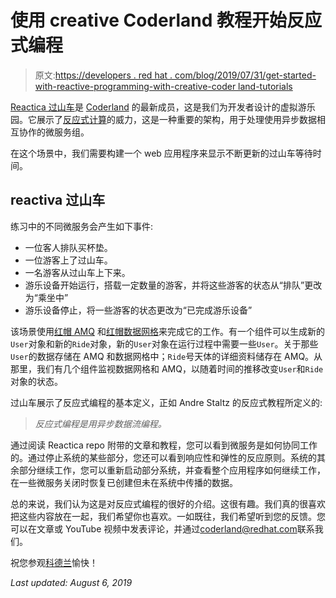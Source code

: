 # 使用 creative Coderland 教程开始反应式编程

> 原文:[https://developers . red hat . com/blog/2019/07/31/get-started-with-reactive-programming-with-creative-coder land-tutorials](https://developers.redhat.com/blog/2019/07/31/get-started-with-reactive-programming-with-creative-coderland-tutorials)

[Reactica 过山车](https://developers.redhat.com/coderland/reactive/)是 [Coderland](https://developers.redhat.com/coderland/) 的最新成员，这是我们为开发者设计的虚拟游乐园。它展示了[反应式计算](http://reactivemanifesto.org)的威力，这是一种重要的架构，用于处理使用异步数据相互协作的微服务组。

在这个场景中，我们需要构建一个 web 应用程序来显示不断更新的过山车等待时间。

## reactiva 过山车

练习中的不同微服务会产生如下事件:

*   一位客人排队买杯垫。
*   一位游客上了过山车。
*   一名游客从过山车上下来。
*   游乐设备开始运行，搭载一定数量的游客，并将这些游客的状态从“排队”更改为“乘坐中”
*   游乐设备停止，将一些游客的状态更改为“已完成游乐设备”

该场景使用[红帽 AMQ](https://developers.redhat.com/products/amq/) 和[红帽数据网格](https://developers.redhat.com/products/datagrid/)来完成它的工作。有一个组件可以生成新的`User`对象和新的`Ride`对象，新的`User`对象在运行过程中需要一些`User`。关于那些`User`的数据存储在 AMQ 和数据网格中；`Ride`号天体的详细资料储存在 AMQ。从那里，我们有几个组件监视数据网格和 AMQ，以随着时间的推移改变`User`和`Ride`对象的状态。

过山车展示了反应式编程的基本定义，正如 Andre Staltz 的反应式教程所定义的:

> *反应式编程是用异步数据流编程。*

通过阅读 Reactica repo 附带的文章和教程，您可以看到微服务是如何协同工作的。通过停止系统的某些部分，您还可以看到响应性和弹性的反应原则。系统的其余部分继续工作，您可以重新启动部分系统，并查看整个应用程序如何继续工作，在一些微服务关闭时恢复已创建但未在系统中传播的数据。

总的来说，我们认为这是对反应式编程的很好的介绍。这很有趣。我们真的很喜欢把这些内容放在一起，我们希望你也喜欢。一如既往，我们希望听到您的反馈。您可以在文章或 YouTube 视频中发表评论，并通过[coderland@redhat.com](mailto:coderland@redhat.com)联系我们。

祝您参观[科德兰](https://developers.redhat.com/coderland/)愉快！

*Last updated: August 6, 2019*